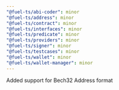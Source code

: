 ```yaml
---
"@fuel-ts/abi-coder": minor
"@fuel-ts/address": minor
"@fuel-ts/contract": minor
"@fuel-ts/interfaces": minor
"@fuel-ts/predicate": minor
"@fuel-ts/providers": minor
"@fuel-ts/signer": minor
"@fuel-ts/testcases": minor
"@fuel-ts/wallet": minor
"@fuel-ts/wallet-manager": minor
---
```


Added support for Bech32 Address format

